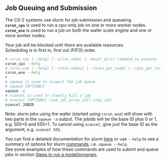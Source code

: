 ## Job Queuing and Submission
The CS-2 systems use slurm for job submission and queueing.<br>
**`csrun_cpu`** is used to run a cpu-only job on one or more worker nodes.<br>
**`csrun_wse`** is used to run a job on both the wafer scale engine and one or more worker nodes.

Your job will be blocked until there are available resources.<br>
Scheduling is in first in, first out (FIFO) order.
```bash
# csrun_cpu [--help] [--alloc_node] [--mount_dirs] command_to_execute
csrun_cpu --help
# csrun_wse [--help] [--total-nodes] [--tasks_per_node] [--cpus_per_task] [--mount_dirs] command_for_cs_execution
csrun_wse --help
#
# squeue is used to inspect the job queue
# squeue [OPTIONS]
squeue -a
# scancel is used to cleanly kill a job
# scancel [OPTIONS] [job_id[_array_id][.step_id]]
scancel JOBID
```

Note: slurm jobs using the wafer (started using `csrun_wse`) will show with two parts in the `squeue -a` output. The jobids will be the base ID plus 0 or 1, e.g. 555+0 and 555+1. To cancel using `scancel`, give just the base ID as the argument, e.g. `scancel 555`. 

You can find a detailed documentation for slurm
[here](https://slurm.schedmd.com/documentation.html) or use `--help` to see a
summary of options for slurm [commands](https://slurm.schedmd.com/quickstart.html#commands), i.e. `squeue --help`.<br>
See some examples of how these commands are used to submit and queue jobs in section [Steps to run a model/program](Steps-to-run-a-model-or-program.md).
